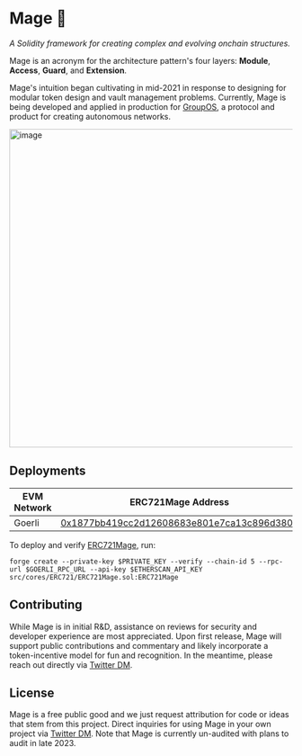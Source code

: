 # Mage 🧙

_A Solidity framework for creating complex and evolving onchain structures._

Mage is an acronym for the architecture pattern's four layers: **Module**, **Access**, **Guard**, and **Extension**.

Mage's intuition began cultivating in mid-2021 in response to designing for modular token design and vault management problems.
Currently, Mage is being developed and applied in production for [GroupOS](https://groupos.xyz/), a protocol and product for creating autonomous networks.

<img width="566" alt="image" src="https://github.com/0xStation/mage/assets/38736612/f20a4d8b-4b42-4607-ba03-fd635ff1ea94">

## Deployments

| EVM Network | ERC721Mage Address                                                                                                           |
| ----------- | ---------------------------------------------------------------------------------------------------------------------------- |
| Goerli      | [0x1877bb419cc2d12608683e801e7ca13c896d380b](https://goerli.etherscan.io/address/0x1877bb419cc2d12608683e801e7ca13c896d380b) |

To deploy and verify [ERC721Mage](./src/cores/ERC721/ERC721Mage.sol), run:

```
forge create --private-key $PRIVATE_KEY --verify --chain-id 5 --rpc-url $GOERLI_RPC_URL --api-key $ETHERSCAN_API_KEY src/cores/ERC721/ERC721Mage.sol:ERC721Mage
```

## Contributing

While Mage is in initial R&D, assistance on reviews for security and developer experience are most appreciated. Upon first release, Mage will support public contributions and commentary and likely incorporate a token-incentive model for fun and recognition. In the meantime, please reach out directly via [Twitter DM](https://twitter.com/ilikesymmetry).

## License

Mage is a free public good and we just request attribution for code or ideas that stem from this project. Direct inquiries for using Mage in your own project via [Twitter DM](https://twitter.com/ilikesymmetry). Note that Mage is currently un-audited with plans to audit in late 2023.

